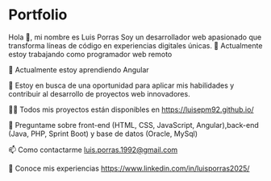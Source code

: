 # Portfolio

Hola 👋, mi nombre es Luis Porras
Soy un desarrollador web apasionado que transforma líneas de código en experiencias digitales únicas.
🔭 Actualmente estoy trabajando como programador web remoto

🌱 Actualmente estoy aprendiendo Angular

👯 Estoy en busca de una oportunidad para aplicar mis habilidades y contribuir al desarrollo de proyectos web innovadores.

👨‍💻 Todos mis proyectos están disponibles en https://luisepm92.github.io/

💬 Preguntame sobre front-end (HTML, CSS, JavaScript, Angular),back-end (Java, PHP, Sprint Boot) y base de datos (Oracle, MySql)

📫 Como contactarme luis.porras.1992@gmail.com

📄 Conoce mis experiencias https://www.linkedin.com/in/luisporras2025/
